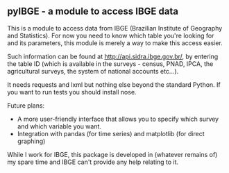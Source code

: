 pyIBGE - a module to access IBGE data
-------------------------------------

This is a module to access data from IBGE (Brazilian Institute of Geography and Statistics). 
For now you need to know which table you're looking for and its parameters, this module is merely a way to make this access easier.

Such information can be found at http://api.sidra.ibge.gov.br/, by entering the table ID (which is available in the surveys - census, PNAD, IPCA, the agricultural surveys, the system of national accounts etc...).

It needs requests and lxml but nothing else beyond the standard Python. If you want to run tests you should install nose.

Future plans:
* A more user-friendly interface that allows you to specify which survey and which variable you want.
* Integration with pandas (for time series) and matplotlib (for direct graphing)

While I work for IBGE, this package is developed in (whatever remains of) my spare time and IBGE can't provide any help relating to it.